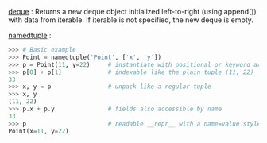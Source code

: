 [deque](https://docs.python.org/zh-cn/3/library/collections.html?highlight=deque) : Returns a new deque object initialized left-to-right (using append()) with data from iterable. If iterable is not specified, the new deque is empty.

[namedtuple](https://docs.python.org/3/library/collections.html?highlight=deque#collections.namedtuple) :
```python
>>> # Basic example
>>> Point = namedtuple('Point', ['x', 'y'])
>>> p = Point(11, y=22)     # instantiate with positional or keyword arguments
>>> p[0] + p[1]             # indexable like the plain tuple (11, 22)
33
>>> x, y = p                # unpack like a regular tuple
>>> x, y
(11, 22)
>>> p.x + p.y               # fields also accessible by name
33
>>> p                       # readable __repr__ with a name=value style
Point(x=11, y=22)
```
